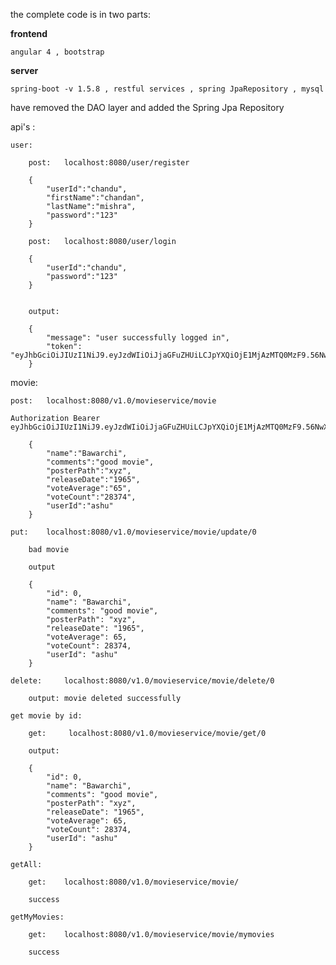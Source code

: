 the complete code is in two parts:

**frontend**

    angular 4 , bootstrap  

**server**

    spring-boot -v 1.5.8 , restful services , spring JpaRepository , mysql

have removed the DAO layer and added the Spring Jpa Repository

api's :

    user:

        post:   localhost:8080/user/register

        {
            "userId":"chandu",
            "firstName":"chandan",
            "lastName":"mishra",
            "password":"123"
        }

        post:   localhost:8080/user/login

        {
            "userId":"chandu",
            "password":"123"
        }


        output: 

        {
            "message": "user successfully logged in",
            "token": "eyJhbGciOiJIUzI1NiJ9.eyJzdWIiOiJjaGFuZHUiLCJpYXQiOjE1MjAzMTQ0MzF9.56NwXvLov4FxtHSs8a741kSXpPVjFiUPnoW5595WPqI"
        }

movie:

    post:   localhost:8080/v1.0/movieservice/movie

    Authorization Bearer eyJhbGciOiJIUzI1NiJ9.eyJzdWIiOiJjaGFuZHUiLCJpYXQiOjE1MjAzMTQ0MzF9.56NwXvLov4FxtHSs8a741kSXpPVjFiUPnoW5595WPqI

        {
            "name":"Bawarchi",
            "comments":"good movie",
            "posterPath":"xyz",
            "releaseDate":"1965",
            "voteAverage":"65",
            "voteCount":"28374",
            "userId":"ashu"
        }

    put:    localhost:8080/v1.0/movieservice/movie/update/0

        bad movie

        output

        {
            "id": 0,
            "name": "Bawarchi",
            "comments": "good movie",
            "posterPath": "xyz",
            "releaseDate": "1965",
            "voteAverage": 65,
            "voteCount": 28374,
            "userId": "ashu"
        }

    delete:     localhost:8080/v1.0/movieservice/movie/delete/0

        output: movie deleted successfully

    get movie by id:

        get:     localhost:8080/v1.0/movieservice/movie/get/0

        output:

        {
            "id": 0,
            "name": "Bawarchi",
            "comments": "good movie",
            "posterPath": "xyz",
            "releaseDate": "1965",
            "voteAverage": 65,
            "voteCount": 28374,
            "userId": "ashu"
        }

    getAll:

        get:    localhost:8080/v1.0/movieservice/movie/

        success

    getMyMovies:

        get:    localhost:8080/v1.0/movieservice/movie/mymovies

        success

